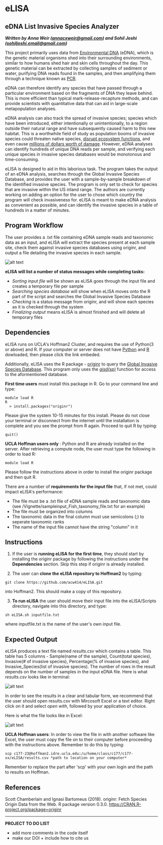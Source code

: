 # eLISA

## eDNA List Invasive Species Analyzer    
***Written by Anna Weir (annacxweir@gmail.com) and Sohil Joshi (sohiljoshi.email@gmail.com)***   

This project primarily uses data from [Environmental DNA](https://www.sciencedirect.com/science/article/pii/S0006320714004443) (eDNA), which is the genetic material organisms shed into their surrounding environments, similar to how humans shed hair and skin cells throughout the day. This genetic material can be extracted by collecting samples of sediment or water, purifying DNA reads found in the samples, and then amplifying them through a technique known as [PCR](https://www.yourgenome.org/facts/what-is-pcr-polymerase-chain-reaction).     

eDNA can therefore identify any species that have passed through a particular environment based on the fragments of DNA they leave behind. This is more efficient than typical mark-release-recapture methods, and can provide scientists with quantitative data that can aid in large-scale metapopulation analyses.   

eDNA analysis can also track the spread of invasive species; species which have been introduced, either intentionally or unintentionally, to a region outside their natural range and have subsequently caused harm to this new habitat. This is a worthwhile field of study as population booms of invasive species could threaten native species, [disrupt ecosystem functions](https://www.environmentalscience.org/invasive-species), and even cause [millions of dollars worth of damage](https://2001-2009.state.gov/g/oes/ocns/inv/cs/2304.htm). However, eDNA analyses can identify hundreds of unique DNA reads per sample, and verifying each unique species in invasive species databases would be monotonous and time-consuming.   

eLISA is designed to aid in this laborious task. The program takes the output of an eDNA analysis, searches through the Global Invasive Species Database, and provides the user with a sample-by-sample breakdown of the identified invasive species. The program is only set to check for species that are invasive within the US inland range. The authors are currently working on adding an option for the user to chose which country the program will check invasiveness for. eLISA is meant to make eDNA analysis as convenient as possible, and can identify the invasive species in a table of hundreds in a matter of minutes.   


## Program Workflow 

The user provides a .txt file containing eDNA sample reads and taxonomic data as an input, and eLISA will extract the species present at each sample site, check them against invasive species databases using originr, and output a file detailing the invasive species in each sample.  

![alt text](https://github.com/acw414/eLISA/blob/master/project_workflow.jpg "Program Workflow")   

**eLISA will list a number of status messages while completing tasks:**
- *Sorting input file* will be shown as eLISA goes through the input file and creates a temporary file per sample
- *Searching species database* will show when eLISA moves onto the R part of the script and searches the Global Invasive Species Database
- *Checking <species name>* is a status message from originr, and will show each species as it is checked through the system
- *Finalizing output* means eLISA is almost finished and will delete all temporary files   
  
## Dependencies

eLISA runs on UCLA's Hoffman2 Cluster, and requires the use of Python(3 or above) and R. If your computer or server does not have [Python](https://www.python.org/downloads/) and [R](https://cran.r-project.org/mirrors.html) dowloaded, then please click the link embeded. 

Additionally, eLISA uses the R package - [originr](https://github.com/ropensci/originr) to query the [Global Invasive Species Database](http://www.iucngisd.org/gisd/). This program only uses the [*gisd(sp)*](https://github.com/ropensci/originr/blob/master/R/gisd.R) function for access to the aformentioned database.

**First time users** must install this package in R. Go to your command line and type:
```
module load R
R
  > install.packages("originr")
```
Please give the system 10-15 minutes for this install. Please do not close your terminal or disconnect from the internet until the installation is complete and you see the prompt from R again. Proceed to quit R by typing:
```
quit()
```
**UCLA Hoffman users only** : Python and R are already installed on the server. After retrieving a compute node, the user must type the following in order to load R:
```
module load R
```
Please follow the instructions above in order to install the originr package and then quit R.    

There are a number of **requirements for the input file** that, if not met, could impact eLISA's performance:
- The file must be a .txt file of eDNA sample reads and taxonomic data (see /Vignette/sampleinput_Fish_taxonomy_file.txt for an example)  
- The file must be organized into columns 
- The taxonomic data in the final column must use semicolons (;) to seperate taxonomic ranks  
- The name of the input file cannot have the string "column" in it    



## Instructions 

1) If the user is **running eLISA for the first time**, they should start by installing the originr package by following the instructions under the **Dependencies** section. Skip this step if originr is already installed.   

2) The user can **clone the eLISA repository to Hoffman2** by typing:
```
git clone https://github.com/acw414/eLISA.git
```
into Hoffman2. This should make a copy of this repository. 

3) **To run eLISA** the user should move their input file into the eLISA/Scripts directory, navigate into this directory, and type:  
```
sh eLISA.sh inputfile.txt
```
where inputfile.txt is the name of the user's own input file.

## Expected Output

eLISA produces a text file named *results.csv* which contains a table. This table has 5 columns - Sample(name of the sample), Count(total species), Invasive(# of invasive species), Percentage(% of invasive species), and Invasive_Species(list of invasive species). The number of rows in the result depends on the number of samples in the input eDNA file. Here is what *results.csv* looks like in terminal:

![alt text](https://github.com/sohil2710/spring2019_-/blob/master/Screen%20Shot%202019-06-05%20at%2012.08.22%20AM.png)

In order to see the results in a clear and tabular form, we recommend that the user should open results.csv with Mircosoft Excel or a text editor. Right click on it and select *open with*, followed by your application of choice.

Here is what the file looks like in Excel:

![alt text](https://github.com/sohil2710/spring2019_-/blob/master/Screen%20Shot%202019-06-05%20at%2012.40.38%20AM.png)

**UCLA Hoffman users**: In order to view the file in with another software like Excel, the user must copy the file on to their computer before proceeding with the instructions above. Remember to do this by typing:
```
scp c177-23@hoffman2.idre.ucla.edu:/u/home/class/c177/c177-xx/eLISA/results.csv *path to location on your computer*
```
Remember to replace the part after 'scp' with your own login and the path to results on Hoffman.



## References

Scott Chamberlain and Ignasi Bartomeus (2018). originr: Fetch Species  
  Origin Data from the Web. R package version 0.3.0.
  https://CRAN.R-project.org/package=originr






_______________

**PROJECT TO DO LIST**   
  - add more comments in the code itself 
  - make our DOI + include how to cite us 

